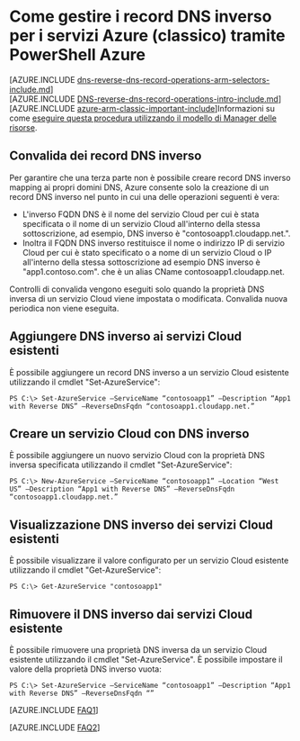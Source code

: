 <properties
   pageTitle="Gestire i record DNS inverso per i servizi di Azure (classico) tramite PowerShell | Microsoft Azure"
   description="Modalità di gestione dei record DNS inverso o PTR per i servizi di Azure tramite PowerShell nel modello di distribuzione classica. "
   services="DNS"
   documentationCenter="na"
   authors="s-malone"
   manager="carmonm"
   editor=""
   tags="azure-service-management"
/>
<tags
   ms.service="DNS"
   ms.devlang="na"
   ms.topic="article"
   ms.tgt_pltfrm="na"
   ms.workload="infrastructure-services"
   ms.date="10/28/2016"
   ms.author="smalone" />

# <a name="how-to-manage-reverse-dns-records-for-your-azure-services-classic-using-azure-powershell"></a>Come gestire i record DNS inverso per i servizi Azure (classico) tramite PowerShell Azure

[AZURE.INCLUDE [dns-reverse-dns-record-operations-arm-selectors-include.md](../../includes/dns-reverse-dns-record-operations-arm-selectors-include.md)]
<BR>
[AZURE.INCLUDE [DNS-reverse-dns-record-operations-intro-include.md](../../includes/dns-reverse-dns-record-operations-intro-include.md)]
<BR>
[AZURE.INCLUDE [azure-arm-classic-important-include](../../includes/learn-about-deployment-models-classic-include.md)]Informazioni su come [eseguire questa procedura utilizzando il modello di Manager delle risorse](dns-reverse-dns-record-operations-ps.md).

## <a name="validation-of-reverse-dns-records"></a>Convalida dei record DNS inverso
Per garantire che una terza parte non è possibile creare record DNS inverso mapping ai propri domini DNS, Azure consente solo la creazione di un record DNS inverso nel punto in cui una delle operazioni seguenti è vera:

- L'inverso FQDN DNS è il nome del servizio Cloud per cui è stata specificata o il nome di un servizio Cloud all'interno della stessa sottoscrizione, ad esempio, DNS inverso è "contosoapp1.cloudapp.net.".
- Inoltra il FQDN DNS inverso restituisce il nome o indirizzo IP di servizio Cloud per cui è stato specificato o a nome di un servizio Cloud o IP all'interno della stessa sottoscrizione ad esempio DNS inverso è "app1.contoso.com". che è un alias CName contosoapp1.cloudapp.net.

Controlli di convalida vengono eseguiti solo quando la proprietà DNS inversa di un servizio Cloud viene impostata o modificata. Convalida nuova periodica non viene eseguita.

## <a name="add-reverse-dns-to-existing-cloud-services"></a>Aggiungere DNS inverso ai servizi Cloud esistenti
È possibile aggiungere un record DNS inverso a un servizio Cloud esistente utilizzando il cmdlet "Set-AzureService":

    PS C:\> Set-AzureService –ServiceName “contosoapp1” –Description “App1 with Reverse DNS” –ReverseDnsFqdn “contosoapp1.cloudapp.net.”

## <a name="create-a-cloud-service-with-reverse-dns"></a>Creare un servizio Cloud con DNS inverso
È possibile aggiungere un nuovo servizio Cloud con la proprietà DNS inversa specificata utilizzando il cmdlet "Set-AzureService":

    PS C:\> New-AzureService –ServiceName “contosoapp1” –Location “West US” –Description “App1 with Reverse DNS” –ReverseDnsFqdn “contosoapp1.cloudapp.net.”

## <a name="view-reverse-dns-for-existing-cloud-services"></a>Visualizzazione DNS inverso dei servizi Cloud esistenti
È possibile visualizzare il valore configurato per un servizio Cloud esistente utilizzando il cmdlet "Get-AzureService":

    PS C:\> Get-AzureService "contosoapp1"

## <a name="remove-reverse-dns-from-existing-cloud-services"></a>Rimuovere il DNS inverso dai servizi Cloud esistente
È possibile rimuovere una proprietà DNS inversa da un servizio Cloud esistente utilizzando il cmdlet "Set-AzureService". È possibile impostare il valore della proprietà DNS inverso vuota:

    PS C:\> Set-AzureService –ServiceName “contosoapp1” –Description “App1 with Reverse DNS” –ReverseDnsFqdn “”

[AZURE.INCLUDE [FAQ1](../../includes/dns-reverse-dns-record-operations-faq-host-own-arpa-zone-include.md)]

[AZURE.INCLUDE [FAQ2](../../includes/dns-reverse-dns-record-operations-faq-asm-include.md)]
